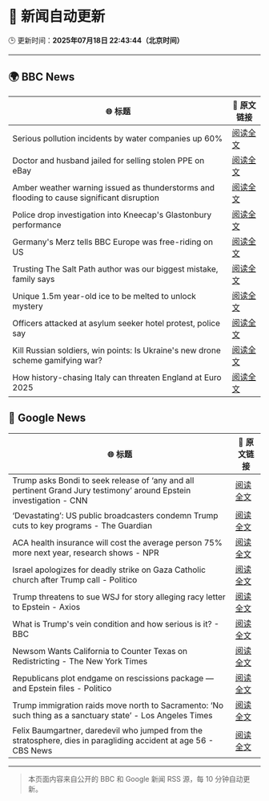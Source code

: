 # 🧠 新闻自动更新

🕒 更新时间：**2025年07月18日 22:43:44（北京时间）**

---

## 🌍 BBC News

| 🌐 标题 | 🔗 原文链接 |
|--------|-------------|
| Serious pollution incidents by water companies up 60% | [阅读全文](https://www.bbc.com/news/articles/cg5zl75dmm0o) |
| Doctor and husband jailed for selling stolen PPE on eBay | [阅读全文](https://www.bbc.com/news/articles/ckgl8qn1we8o) |
| Amber weather warning issued as thunderstorms and flooding to cause significant disruption | [阅读全文](https://www.bbc.com/weather/articles/cn7d5221le7o) |
| Police drop investigation into Kneecap's Glastonbury performance | [阅读全文](https://www.bbc.com/news/articles/cly290dk226o) |
| Germany's Merz tells BBC Europe was free-riding on US | [阅读全文](https://www.bbc.com/news/articles/ckg6v0pk964o) |
| Trusting The Salt Path author was our biggest mistake, family says | [阅读全文](https://www.bbc.com/news/articles/c80p2pzgpmgo) |
| Unique 1.5m year-old ice to be melted to unlock mystery | [阅读全文](https://www.bbc.com/news/articles/c5ygwd6yj28o) |
| Officers attacked at asylum seeker hotel protest, police say | [阅读全文](https://www.bbc.com/news/articles/c70rgkrr6rpo) |
| Kill Russian soldiers, win points: Is Ukraine's new drone scheme gamifying war? | [阅读全文](https://www.bbc.com/news/articles/c80p9k1r1dlo) |
| How history-chasing Italy can threaten England at Euro 2025 | [阅读全文](https://www.bbc.com/sport/football/articles/cedg4dvdyqpo) |

## 📰 Google News

| 🌐 标题 | 🔗 原文链接 |
|--------|-------------|
| Trump asks Bondi to seek release of ‘any and all pertinent Grand Jury testimony’ around Epstein investigation - CNN | [阅读全文](https://news.google.com/rss/articles/CBMieEFVX3lxTE9kWUxQVnBocTZhTzdBdTNvNUdVS0FmWFYzUE5RUmZGWkNsaW5MeGdqMHR1NlFBSmVzT04xMFlBc3MxbXRLU2g5dWZoLUF6REVETUZrbWhTbVVodmlHaEpqUlQ3eUdVTk9XSUh3NGN4ckJLRHhDRnVYadIBfkFVX3lxTE8tYWVzWlRNTTVYYmhra2IyUElYY2w0TjVpaDBINGhaSjdHMVp4ekRXcEo2aHh1TzRtR2g3T2JSc3BjZkVXX3ZuQVQyenZpVUQ4Q3VOc0NSREJySkh6dldWNi01Ukd0OXowa19nVjYzQzMyWFUxMXdCWUNMUFpiQQ?oc=5) |
| ‘Devastating’: US public broadcasters condemn Trump cuts to key programs - The Guardian | [阅读全文](https://news.google.com/rss/articles/CBMiggFBVV95cUxOXzI2UkU1Z3FYTjJvN1FvSVdkUjhpVnF4bUhINGd5cmVwLWlhZFZYRkctVGdmWVFaWGVzbEJLRHVqWmw4Q01qY1FNTjdRN2tuYUkyWmI1dlkwbEZlNl92cWducVpsZVpoalJJZW5MaE1KY2tkRXVsQ29GWXQtN2x3eWZn?oc=5) |
| ACA health insurance will cost the average person 75% more next year, research shows - NPR | [阅读全文](https://news.google.com/rss/articles/CBMiuwFBVV95cUxQX1ozQ0FRMUpTT29saVI5bGl4cXA5clZLWjVrSTRCYjJsSDl3dFp2ZXpPYnNNTHUxZF9OMTZwUUVaRVozZzhLT1RkU18wMUItMzB0Q2lPMFY3ZUlsZE9ZWlJ2V0o5ai1iMTN5QzJzMnV6TmhqZEZCVmJlRHh4WUpkTkN3SzFPRVcxNmVCUmVFa3hGS3BXYnBmVndXQ2UxUmp0MXhSVk1tNk5UNU9OZDN5S0RpMjJUR203ZE5r?oc=5) |
| Israel apologizes for deadly strike on Gaza Catholic church after Trump call - Politico | [阅读全文](https://news.google.com/rss/articles/CBMikgFBVV95cUxPaWJIakVYZUdVd1JNUFV4ZkVYXzY4ZlhiV2RkQW5HQm8tOWVwdG1VWGI1ZlZZQ1NDZ1ZkekFFZkNmV3hwNlpZSVA1NDdOOGtFVHI1NWJNSE01VzBGdXQyQmRsODVQbVZEODYyVHBJMEs3RUxkem5idnp4X2NKQXFPYXdQSllaMVh4Zlh5dHBKVUlPUQ?oc=5) |
| Trump threatens to sue WSJ for story alleging racy letter to Epstein - Axios | [阅读全文](https://news.google.com/rss/articles/CBMieEFVX3lxTE9ta3hteEJsbW9VYlNwM0FWYWZYOEtTOFdzN1NfT2hBVmlobEVGZWVDT3M4andMNXR3U1p3aF9Bd25TcDZLalR6Q0tMaU45TXZqR0p4d3ZYZVlxUG01TWt3SXFvdERhcUhEM3lrWHFEWk5wV2NsVk5OUw?oc=5) |
| What is Trump's vein condition and how serious is it? - BBC | [阅读全文](https://news.google.com/rss/articles/CBMiWkFVX3lxTE9EVGtwaG96bHRHOVVRdDVJTmFYcDdDX3lsMXhKQ2VvTEJLQUdnUjZ2STYwTFpaM04tNHlHTHl3VHdBNWtUeHFHbi1WX1MyRnNCa1JNQmllZEo3UdIBX0FVX3lxTE5HX2xMUFV3SHJhaE84dlRTbW5hQk1jS0VlRVlSbW56RFdBbnNGRVdZZXEyRTJZV21aa0pKWDdMMVVrRlgwRUV6c0xtbnFtTENQOEhpaG1URGJjQlFqejRr?oc=5) |
| Newsom Wants California to Counter Texas on Redistricting - The New York Times | [阅读全文](https://news.google.com/rss/articles/CBMihwFBVV95cUxNZXVFaUkyTGR6eEhpTjRVaW1GV1pSc0l3MzA3aWhYQWt2bFdnY3lQTzczX0Fxd1Z5d2N4V3YxYmNTVmNGU2prd2ZxX05BNkJiMjczRlRweHhRbjZQLWdHbDRidWFxXzUtUnBvVjVwUVN3cHRzR1ZoanB1UkgyQnZJa1dCa1QtVHc?oc=5) |
| Republicans plot endgame on rescissions package — and Epstein files - Politico | [阅读全文](https://news.google.com/rss/articles/CBMipgFBVV95cUxNNkZhQzAzdDdFaXBVQnVQWUJSVW1hQlRtSjZfcy1BcmRyV0FadEpPY3BocVljWkgzZUNvd0hyME1jVkctTDVGNnFES0l2VVVNYnJqVmFJM0hhZzhYSTNPYlUzd3VOd2E5MzFudUVqdl9WNE91U0NfTi1PVkZLQ1psZEVyQ2xtRnVyVElQZ3V6dDdqVjdSUDB1SDB0LVJ1Yzl0SW42eVNn?oc=5) |
| Trump immigration raids move north to Sacramento: ‘No such thing as a sanctuary state’ - Los Angeles Times | [阅读全文](https://news.google.com/rss/articles/CBMixwFBVV95cUxQbFFlcHpoM05iZkQ3Qm8xMXItWUQ5ejM2NW1MVFZTZU1nZXdDUXNEdTNtRk5ObWlqdVJwTU5zRk1pd1F5X1QxdllVX3JVdzRqcC1uT2dZNC0tUS15bVctcDdpMTRvekQ0cF81MVVaY3ZDei1GUnBCcHVCUUlmTjFBWWZjME9mNDNVNFRBRnF2TEY2VFB4M05Rc05kTnlrR2JxQjZrU005MHFLdzNhTkJmY0diMTVpWmRVTk5FdjJJWlFHUkJ5d0gw?oc=5) |
| Felix Baumgartner, daredevil who jumped from the stratosphere, dies in paragliding accident at age 56 - CBS News | [阅读全文](https://news.google.com/rss/articles/CBMikgFBVV95cUxNM05fSmtLLUFvd0RIeTBJV2o2RkM1Z3I2WGI5RVdvaHRwLV82RmY3cUlYTWQ1ZnliWDRqXzJWZDFNZExpTWEtM3hRQTdpZ1B5LWZEeU1KZ1FxUlg0c09rODk5a1JEQ005d2VZS0tTMWY1NV8yU2pIWXhFVnZJZWZmdG1UMkt1Tm85MGgxcXdQSEVVQdIBlwFBVV95cUxPT2owYlVVWl9HYmhRVVZlelMyTFdGdEFONUxmelpFSVlyVFZTb1FndWE0U0lxVXNpUUEtdXlfc2RXamlPcEU2MG9zNFI0R3NyWlExVjViUkQtOFN3OWhOdzdINXlIR0dRa0EwMllNbDZRbjU0eTRiSzdndHhqdC11MjdhUnIzcHZNQVFpZy00N0RXbmJZZ0Q4?oc=5) |

---
> 本页面内容来自公开的 BBC 和 Google 新闻 RSS 源，每 10 分钟自动更新。